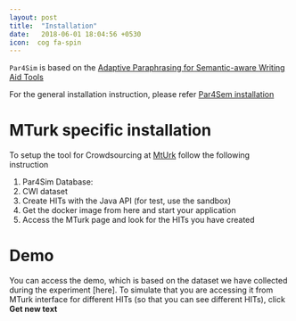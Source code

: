 ```yaml
---
layout: post
title:  "Installation"
date:   2018-06-01 18:04:56 +0530
icon:  cog fa-spin
---
```


``Par4Sim`` is based on the [Adaptive Paraphrasing for Semantic-aware Writing Aid Tools](https://uhh-lt.github.io/par4sem/about/)

For the general installation instruction, please refer [Par4Sem installation](https://uhh-lt.github.io/par4sem/install/)

MTurk specific installation
===


To setup the tool for Crowdsourcing at [MtUrk](https://www.mturk.com/) follow the following instruction

1. Par4Sim Database:
1. CWI dataset
1. Create HITs with the Java API (for test, use the sandbox)
1. Get the docker image from here and start your application
1. Access the MTurk page and look for the HITs you have created

Demo
===
You can access the demo, which is based on the dataset we have collected during the experiment [here].
To simulate that you are accessing it from MTurk interface for different HITs (so that you can see different HITs), click **Get new text**